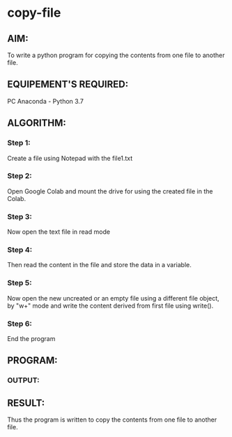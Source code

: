 # copy-file
## AIM:
To write a python program for copying the contents from one file to another file.
## EQUIPEMENT'S REQUIRED: 
PC
Anaconda - Python 3.7
## ALGORITHM: 
### Step 1:
Create a file using Notepad with the file1.txt
### Step 2: 
 Open Google Colab and mount the drive for using the created file in the Colab.
### Step 3: 
Now open the text file in read mode
### Step 4:  
Then read the content in the file and store the data in a variable.

### Step 5: 
Now open the new uncreated or an empty file using a different file object, by "w+" mode and write
the content derived from first file using write().
### Step 6: 
End the program
## PROGRAM:


### OUTPUT:



## RESULT:
Thus the program is written to copy the contents from one file to another file.
